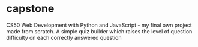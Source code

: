 # capstone
CS50 Web Development with Python and JavaScript - my final own project made from scratch.
A simple quiz builder which raises the level of question difficulty on each correctly answered question
